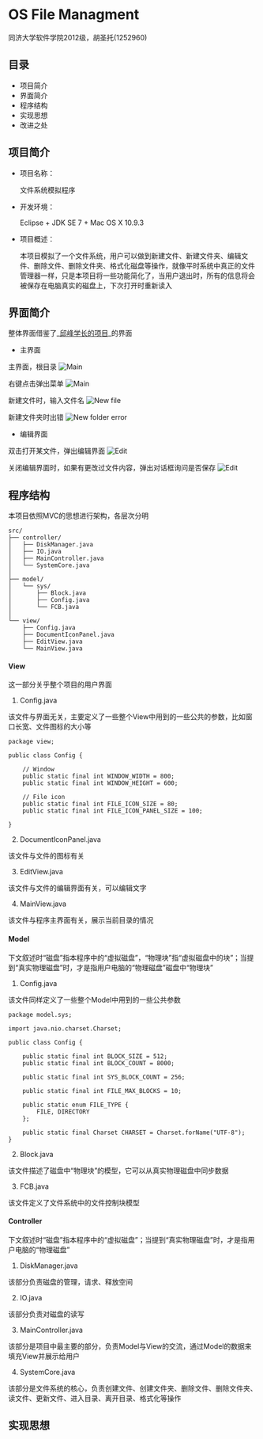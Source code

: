 OS File Managment
=================

同济大学软件学院2012级，胡圣托(1252960)

## 目录

- 项目简介
- 界面简介
- 程序结构
- 实现思想
- 改进之处

## 项目简介

- 项目名称：

	文件系统模拟程序

- 开发环境：

	Eclipse + JDK SE 7 + Mac OS X 10.9.3

- 项目概述：

	本项目模拟了一个文件系统，用户可以做到新建文件、新建文件夹、编辑文件、删除文件、删除文件夹、格式化磁盘等操作，就像平时系统中真正的文件管理器一样，只是本项目将一些功能简化了，当用户退出时，所有的信息将会被保存在电脑真实的磁盘上，下次打开时重新读入

## 界面简介

整体界面借鉴了_[邱峰学长的项目](https://github.com/VioletHill/OS_FileSystem)_的界面

- 主界面

主界面，根目录
![Main](https://raw.githubusercontent.com/h1994st/OS_File_Managment/master/screenshot/main.png)

右键点击弹出菜单
![Main](https://raw.githubusercontent.com/h1994st/OS_File_Managment/master/screenshot/main%20-%20popup%20menu.png)

新建文件时，输入文件名
![New file](https://raw.githubusercontent.com/h1994st/OS_File_Managment/master/screenshot/main%20-%20new%20file.png)

新建文件夹时出错
![New folder error](https://raw.githubusercontent.com/h1994st/OS_File_Managment/master/screenshot/main%20-%20new%20folder%20error.png)

- 编辑界面

双击打开某文件，弹出编辑界面
![Edit](https://raw.githubusercontent.com/h1994st/OS_File_Managment/master/screenshot/edit.png)

关闭编辑界面时，如果有更改过文件内容，弹出对话框询问是否保存
![Edit](https://raw.githubusercontent.com/h1994st/OS_File_Managment/master/screenshot/edit%20-%20before%20exiting.png)

## 程序结构

本项目依照MVC的思想进行架构，各层次分明

```
src/
├── controller/
│   ├── DiskManager.java
│   ├── IO.java
│   ├── MainController.java
│   └── SystemCore.java
│
├── model/
│   └── sys/
│       ├── Block.java
│       ├── Config.java
│       └── FCB.java
│
└── view/
    ├── Config.java
    ├── DocumentIconPanel.java
    ├── EditView.java
    └── MainView.java
```

#### View

这一部分关乎整个项目的用户界面

1. Config.java

该文件与界面无关，主要定义了一些整个View中用到的一些公共的参数，比如窗口长宽、文件图标的大小等

```
package view;

public class Config {

	// Window
	public static final int WINDOW_WIDTH = 800;
	public static final int WINDOW_HEIGHT = 600;

	// File icon
	public static final int FILE_ICON_SIZE = 80;
	public static final int FILE_ICON_PANEL_SIZE = 100;

}
```

2. DocumentIconPanel.java

该文件与文件的图标有关

3. EditView.java

该文件与文件的编辑界面有关，可以编辑文字

4. MainView.java

该文件与程序主界面有关，展示当前目录的情况


#### Model

下文叙述时“磁盘”指本程序中的“虚拟磁盘”，“物理块”指“虚拟磁盘中的块”；当提到“真实物理磁盘”时，才是指用户电脑的“物理磁盘”磁盘中“物理块”

1. Config.java

该文件同样定义了一些整个Model中用到的一些公共参数

```
package model.sys;

import java.nio.charset.Charset;

public class Config {

	public static final int BLOCK_SIZE = 512;
	public static final int BLOCK_COUNT = 8000;

	public static final int SYS_BLOCK_COUNT = 256;

	public static final int FILE_MAX_BLOCKS = 10;

	public static enum FILE_TYPE {
		FILE, DIRECTORY
	};

	public static final Charset CHARSET = Charset.forName("UTF-8");
}
```

2. Block.java

该文件描述了磁盘中“物理块”的模型，它可以从真实物理磁盘中同步数据

3. FCB.java

该文件定义了文件系统中的文件控制块模型


#### Controller

下文叙述时“磁盘”指本程序中的“虚拟磁盘”；当提到“真实物理磁盘”时，才是指用户电脑的“物理磁盘”

1. DiskManager.java

该部分负责磁盘的管理，请求、释放空间

2. IO.java

该部分负责对磁盘的读写

3. MainController.java

该部分是项目中最主要的部分，负责Model与View的交流，通过Model的数据来填充View并展示给用户

4. SystemCore.java

该部分是文件系统的核心，负责创建文件、创建文件夹、删除文件、删除文件夹、读文件、更新文件、进入目录、离开目录、格式化等操作


## 实现思想

